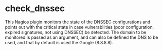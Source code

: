 # check_dnssec
This Nagios plugin monitors the state of the DNSSEC configurations and points out with the critical state in case vulnerabilities (poor configuration, expired signatures, not using DNSSEC) be detected. The domain to be monitored is passed as an argument, and can also be defined the DNS to be used, and that by default is used the Google (8.8.8.8).
